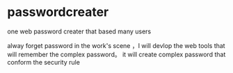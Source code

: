 # passwordcreater
one web password creater that based many users

alway forget password in the work's scene ，I will devlop the web tools that will remember the complex password。
it will create complex password that conform the security rule
